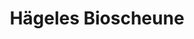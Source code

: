 ---
title: "Hägeles Bioscheune"
url: /esslingen-am-neckar/haegeles-bioscheune/
shop: Gemüse & Obst
---
